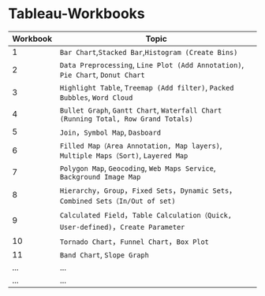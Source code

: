 # Tableau-Workbooks

| Workbook  | Topic |
| ------------- | ------------- |
|  1  | `Bar Chart`,`Stacked Bar`,`Histogram (Create Bins)`  |
|  2  | `Data Preprocessing`, `Line Plot (Add Annotation)`, `Pie Chart`, `Donut Chart` |
|  3  | `Highlight Table`, `Treemap (Add filter)`, `Packed Bubbles`, `Word Cloud` |
|  4  | `Bullet Graph`, `Gantt Chart`, `Waterfall Chart (Running Total, Row Grand Totals)`  |
|  5  | `Join`，`Symbol Map`, `Dasboard`|
|  6  | `Filled Map（Area Annotation, Map layers)`, `Multiple Maps（Sort)`, `Layered Map`|
|  7  | `Polygon Map`, `Geocoding`, `Web Maps Service`, `Background Image Map` |
|  8  | `Hierarchy`，`Group`，`Fixed Sets`，`Dynamic Sets`， `Combined Sets（In/Out of set)`|
|  9  | `Calculated Field`，`Table Calculation（Quick, User-defined)`，`Create Parameter` |
|  10 | `Tornado Chart`，`Funnel Chart`，`Box Plot`|
|  11 | `Band Chart`,  `Slope Graph` |
|  ... |  ... |
|  ... |  ... |

  

